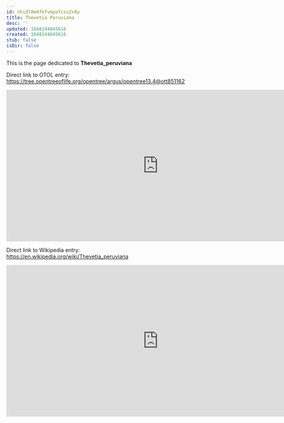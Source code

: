 ```yaml
---
id: nhidl0m4fkfvmpo7css2x0y
title: Thevetia Peruviana
desc: ''
updated: 1648144045616
created: 1648144045616
stub: false
isDir: false
---
```

This is the page dedicated to **Thevetia_peruviana**


Direct link to OTOL entry: https://tree.opentreeoflife.org/opentree/argus/opentree13.4@ott851162



<html>
    <body>
    <iframe src="https://tree.opentreeoflife.org/opentree/argus/opentree13.4@ott851162"
    width="800" height="400" frameborder="0" allowfullscreen> </iframe>
    </body>
</html>
    


Direct link to Wikipedia entry: https://en.wikipedia.org/wiki/Thevetia_peruviana



<html>
    <body>
    <iframe src="https://en.wikipedia.org/wiki/Thevetia_peruviana"
    width="800" height="400" frameborder="0" allowfullscreen> </iframe>
    </body>
</html>
    
